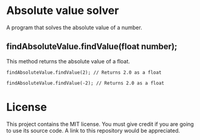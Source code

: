 # Absolute value solver
A program that solves the absolute value of a number.
## findAbsoluteValue.findValue(float number);
This method returns the absolute value of a float.

`findAbsoluteValue.findValue(2); // Returns 2.0 as a float`

`findAbsoluteValue.findValue(-2); // Returns 2.0 as a float`

# License
This project contains the MIT license. You must give credit if you are going to use its source code. A link to this repository would be appreciated.
